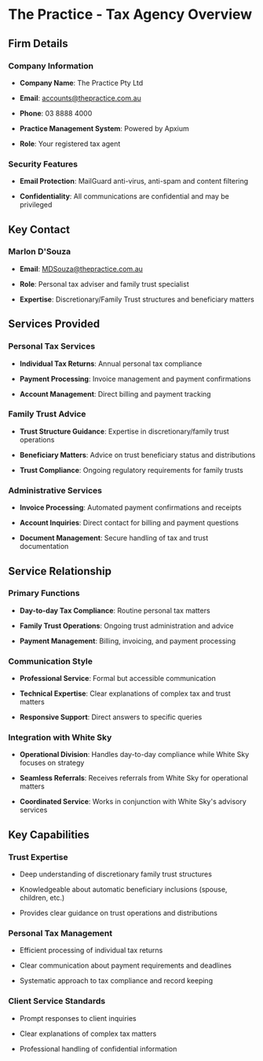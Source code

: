 # The Practice - Tax Agency Overview

## **Firm Details**

### **Company Information**

- **Company Name**: The Practice Pty Ltd

- **Email**: accounts@thepractice.com.au

- **Phone**: 03 8888 4000

- **Practice Management System**: Powered by Apxium

- **Role**: Your registered tax agent

### **Security Features**

- **Email Protection**: MailGuard anti-virus, anti-spam and content filtering

- **Confidentiality**: All communications are confidential and may be privileged

## **Key Contact**

### **Marlon D'Souza**

- **Email**: MDSouza@thepractice.com.au

- **Role**: Personal tax adviser and family trust specialist

- **Expertise**: Discretionary/Family Trust structures and beneficiary matters

## **Services Provided**

### **Personal Tax Services**

- **Individual Tax Returns**: Annual personal tax compliance

- **Payment Processing**: Invoice management and payment confirmations

- **Account Management**: Direct billing and payment tracking

### **Family Trust Advice**

- **Trust Structure Guidance**: Expertise in discretionary/family trust operations

- **Beneficiary Matters**: Advice on trust beneficiary status and distributions

- **Trust Compliance**: Ongoing regulatory requirements for family trusts

### **Administrative Services**

- **Invoice Processing**: Automated payment confirmations and receipts

- **Account Inquiries**: Direct contact for billing and payment questions

- **Document Management**: Secure handling of tax and trust documentation

## **Service Relationship**

### **Primary Functions**

- **Day-to-day Tax Compliance**: Routine personal tax matters

- **Family Trust Operations**: Ongoing trust administration and advice

- **Payment Management**: Billing, invoicing, and payment processing

### **Communication Style**

- **Professional Service**: Formal but accessible communication

- **Technical Expertise**: Clear explanations of complex tax and trust matters

- **Responsive Support**: Direct answers to specific queries

### **Integration with White Sky**

- **Operational Division**: Handles day-to-day compliance while White Sky focuses on strategy

- **Seamless Referrals**: Receives referrals from White Sky for operational matters

- **Coordinated Service**: Works in conjunction with White Sky's advisory services

## **Key Capabilities**

### **Trust Expertise**

- Deep understanding of discretionary family trust structures

- Knowledgeable about automatic beneficiary inclusions (spouse, children, etc.)

- Provides clear guidance on trust operations and distributions

### **Personal Tax Management**

- Efficient processing of individual tax returns

- Clear communication about payment requirements and deadlines

- Systematic approach to tax compliance and record keeping

### **Client Service Standards**

- Prompt responses to client inquiries

- Clear explanations of complex tax matters

- Professional handling of confidential information

